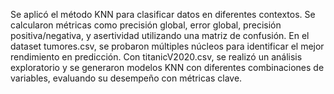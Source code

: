 Se aplicó el método KNN para clasificar datos en diferentes contextos. Se calcularon métricas como precisión global, error global, precisión positiva/negativa, y asertividad utilizando una matriz de confusión. En el dataset tumores.csv, se probaron múltiples núcleos para identificar el mejor rendimiento en predicción. Con titanicV2020.csv, se realizó un análisis exploratorio y se generaron modelos KNN con diferentes combinaciones de variables, evaluando su desempeño con métricas clave.
